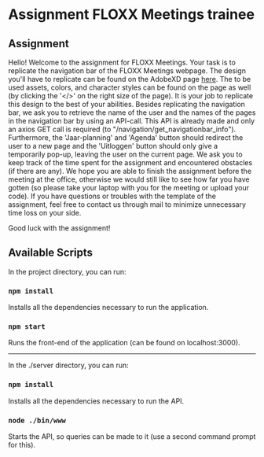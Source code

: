 # Assignment FLOXX Meetings trainee

## Assignment

Hello! Welcome to the assignment for FLOXX Meetings. Your task is to replicate the navigation bar of the FLOXX Meetings webpage. The design you'll have to replicate can be found on the AdobeXD page [here](https://xd.adobe.com/view/5e9c2160-1380-4a6d-bf62-97ab085dd06b-0bcf/screen/ec6576fc-d080-466e-bb18-fe0a07a138cb/). The to be used assets, colors, and character styles can be found on the page as well (by clicking the '</>' on the right size of the page). It is your job to replicate this design to the best of your abilities. Besides replicating the navigation bar, we ask you to retrieve the name of the user and the names of the pages in the navigation bar by using an API-call. This API is already made and only an axios GET call is required (to "/navigation/get_navigationbar_info"). Furthermore, the 'Jaar-planning' and 'Agenda' button should redirect the user to a new page and the 'Uitloggen' button should only give a temporarily pop-up, leaving the user on the current page. We ask you to keep track of the time spent for the assignment and encountered obstacles (if there are any). We hope you are able to finish the assignment before the meeting at the office, otherwise we would still like to see how far you have gotten (so please take your laptop with you for the meeting or upload your code). If you have questions or troubles with the template of the assignment, feel free to contact us through mail to minimize unnecessary time loss on your side.

Good luck with the assignment!

## Available Scripts

In the project directory, you can run:

### `npm install`

Installs all the dependencies necessary to run the application.

### `npm start`

Runs the front-end of the application (can be found on localhost:3000).

----

In the ./server directory, you can run:

### `npm install`

Installs all the dependencies necessary to run the API.

### `node ./bin/www`

Starts the API, so queries can be made to it (use a second command prompt for this).

